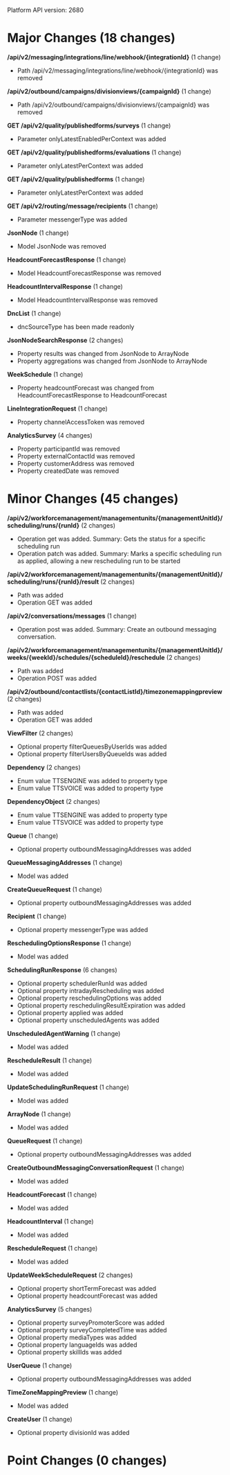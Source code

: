 Platform API version: 2680


# Major Changes (18 changes)

**/api/v2/messaging/integrations/line/webhook/{integrationId}** (1 change)

* Path /api/v2/messaging/integrations/line/webhook/{integrationId} was removed

**/api/v2/outbound/campaigns/divisionviews/{campaignId}** (1 change)

* Path /api/v2/outbound/campaigns/divisionviews/{campaignId} was removed

**GET /api/v2/quality/publishedforms/surveys** (1 change)

* Parameter onlyLatestEnabledPerContext was added

**GET /api/v2/quality/publishedforms/evaluations** (1 change)

* Parameter onlyLatestPerContext was added

**GET /api/v2/quality/publishedforms** (1 change)

* Parameter onlyLatestPerContext was added

**GET /api/v2/routing/message/recipients** (1 change)

* Parameter messengerType was added

**JsonNode** (1 change)

* Model JsonNode was removed

**HeadcountForecastResponse** (1 change)

* Model HeadcountForecastResponse was removed

**HeadcountIntervalResponse** (1 change)

* Model HeadcountIntervalResponse was removed

**DncList** (1 change)

* dncSourceType has been made readonly

**JsonNodeSearchResponse** (2 changes)

* Property results was changed from JsonNode to ArrayNode
* Property aggregations was changed from JsonNode to ArrayNode

**WeekSchedule** (1 change)

* Property headcountForecast was changed from HeadcountForecastResponse to HeadcountForecast

**LineIntegrationRequest** (1 change)

* Property channelAccessToken was removed

**AnalyticsSurvey** (4 changes)

* Property participantId was removed
* Property externalContactId was removed
* Property customerAddress was removed
* Property createdDate was removed


# Minor Changes (45 changes)

**/api/v2/workforcemanagement/managementunits/{managementUnitId}/scheduling/runs/{runId}** (2 changes)

* Operation get was added. Summary: Gets the status for a specific scheduling run
* Operation patch was added. Summary: Marks a specific scheduling run as applied, allowing a new rescheduling run to be started

**/api/v2/workforcemanagement/managementunits/{managementUnitId}/scheduling/runs/{runId}/result** (2 changes)

* Path was added
* Operation GET was added

**/api/v2/conversations/messages** (1 change)

* Operation post was added. Summary: Create an outbound messaging conversation.

**/api/v2/workforcemanagement/managementunits/{managementUnitId}/weeks/{weekId}/schedules/{scheduleId}/reschedule** (2 changes)

* Path was added
* Operation POST was added

**/api/v2/outbound/contactlists/{contactListId}/timezonemappingpreview** (2 changes)

* Path was added
* Operation GET was added

**ViewFilter** (2 changes)

* Optional property filterQueuesByUserIds was added
* Optional property filterUsersByQueueIds was added

**Dependency** (2 changes)

* Enum value TTSENGINE was added to property type
* Enum value TTSVOICE was added to property type

**DependencyObject** (2 changes)

* Enum value TTSENGINE was added to property type
* Enum value TTSVOICE was added to property type

**Queue** (1 change)

* Optional property outboundMessagingAddresses was added

**QueueMessagingAddresses** (1 change)

* Model was added

**CreateQueueRequest** (1 change)

* Optional property outboundMessagingAddresses was added

**Recipient** (1 change)

* Optional property messengerType was added

**ReschedulingOptionsResponse** (1 change)

* Model was added

**SchedulingRunResponse** (6 changes)

* Optional property schedulerRunId was added
* Optional property intradayRescheduling was added
* Optional property reschedulingOptions was added
* Optional property reschedulingResultExpiration was added
* Optional property applied was added
* Optional property unscheduledAgents was added

**UnscheduledAgentWarning** (1 change)

* Model was added

**RescheduleResult** (1 change)

* Model was added

**UpdateSchedulingRunRequest** (1 change)

* Model was added

**ArrayNode** (1 change)

* Model was added

**QueueRequest** (1 change)

* Optional property outboundMessagingAddresses was added

**CreateOutboundMessagingConversationRequest** (1 change)

* Model was added

**HeadcountForecast** (1 change)

* Model was added

**HeadcountInterval** (1 change)

* Model was added

**RescheduleRequest** (1 change)

* Model was added

**UpdateWeekScheduleRequest** (2 changes)

* Optional property shortTermForecast was added
* Optional property headcountForecast was added

**AnalyticsSurvey** (5 changes)

* Optional property surveyPromoterScore was added
* Optional property surveyCompletedTime was added
* Optional property mediaTypes was added
* Optional property languageIds was added
* Optional property skillIds was added

**UserQueue** (1 change)

* Optional property outboundMessagingAddresses was added

**TimeZoneMappingPreview** (1 change)

* Model was added

**CreateUser** (1 change)

* Optional property divisionId was added


# Point Changes (0 changes)
